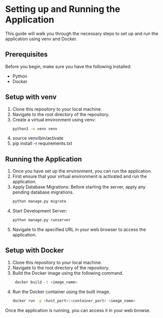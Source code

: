 # Setting up and Running the Application
This guide will walk you through the necessary steps to set up and run the application using venv and Docker.

## Prerequisites
Before you begin, make sure you have the following installed:
- Python
- Docker

## Setup with venv
1. Clone this repository to your local machine.
2. Navigate to the root directory of the repository.
3. Create a virtual environment using venv:
   ```bash
   python3 -m venv venv
4. source venv/bin/activate
5. pip install -r requirements.txt

## Running the Application
1. Once you have set up the environment, you can run the application.
2. First ensure that your virtual environment is activated and run the application.
3. Apply Database Migrations: Before starting the server, apply any pending database migrations.
   ```bash
   python manage.py migrate
4. Start Development Server: 
   ```bash
   python manage.py runserver
5. Navigate to the specified URL in your web browser to access the application.

## Setup with Docker
1. Clone this repository to your local machine.
2. Navigate to the root directory of the repository.
3. Build the Docker image using the following command.
   ```bash
    docker build -t <image_name> 
4. Run the Docker container using the built image.
   ```bash
   docker run -p <host_port>:<container_port> <image_name>
   
Once the application is running, you can access it in your web browse.

